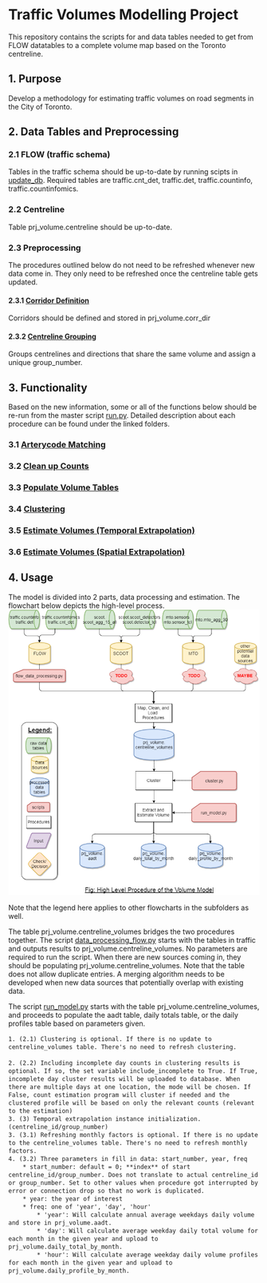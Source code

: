 # Traffic Volumes Modelling Project
This repository contains the scripts for and data tables needed to get from FLOW datatables to a complete volume map based on the Toronto centreline. 

## 1. Purpose
Develop a methodology for estimating traffic volumes on road segments in the City of Toronto.

## 2. Data Tables and Preprocessing

### 2.1 FLOW (traffic schema)
Tables in the traffic schema should be up-to-date by running scipts in [update_db](preprocessing/update_db/). Required tables are traffic.cnt_det, traffic.det, traffic.countinfo, traffic.countinfomics.

### 2.2 Centreline 
Table prj_volume.centreline should be up-to-date. 

### 2.3 Preprocessing
The procedures outlined below do not need to be refreshed whenever new data come in. They only need to be refreshed once the centreline table gets updated.
#### 2.3.1 [Corridor Definition](preprocessing/corridors/)
Corridors should be defined and stored in prj_volume.corr_dir

#### 2.3.2 [Centreline Grouping](preprocessing/spatial_interpolation)
Groups centrelines and directions that share the same volume and assign a unique group_number. 

## 3. Functionality
Based on the new information, some or all of the functions below should be re-run from the master script [run.py](run.py). Detailed description about each procedure can be found under the linked folders. 

### 3.1 [Arterycode Matching](arterycode_mapping/)
### 3.2 [Clean up Counts](data_cleanup/)
### 3.3 [Populate Volume Tables](populate_datatables/)
### 3.4 [Clustering](clustering/)
### 3.5 [Estimate Volumes (Temporal Extrapolation)](estimation_extraction/)
### 3.6 [Estimate Volumes (Spatial Extrapolation)](spatial_extrapolation/)

## 4. Usage 
The model is divided into 2 parts, data processing and estimation. The flowchart below depicts the high-level process. 
![volume_model_1](img/volume_model_1.png)

Note that the legend here applies to other flowcharts in the subfolders as well.

The table prj_volume.centreline_volumes bridges the two procedures together. The script [data_processing_flow.py](data_processing_flow.py) starts with the tables in traffic and outputs results to prj_volume.centreline_volumes. No parameters are required to run the script. When there are new sources coming in, they should be populating prj_volume.centreline_volumes. Note that the table does not allow duplicate entries. A merging algorithm needs to be developed when new data sources that potentially overlap with existing data. 

The script [run_model.py](run_model.py) starts with the table prj_volume.centreline_volumes, and proceeds to populate the aadt table, daily totals table, or the daily profiles table based on parameters given.   

	1. (2.1) Clustering is optional. If there is no update to centreline_volumes table. There's no need to refresh clustering. 
	
	2. (2.2) Including incomplete day counts in clustering results is optional. If so, the set variable include_incomplete to True. If True, incomplete day cluster results will be uploaded to database. When there are multiple days at one location, the mode will be chosen. If False, count estimation program will cluster if needed and the clustered profile will be based on only the relevant counts (relevant to the estimation)
	3. (3) Temporal extrapolation instance initialization. (centreline_id/group_number)
	3. (3.1) Refreshing monthly factors is optional. If there is no update to the centreline_volumes table. There's no need to refresh monthly factors.
	4. (3.2) Three parameters in fill in data: start_number, year, freq
		* start_number: default = 0; **index** of start centreline_id/group_number. Does not translate to actual centreline_id or group_number. Set to other values when procedure got interrupted by error or connection drop so that no work is duplicated.
		* year: the year of interest
		* freq: one of 'year', 'day', 'hour'
			* 'year': Will calculate annual average weekdays daily volume and store in prj_volume.aadt.
			* 'day': Will calculate average weekday daily total volume for each month in the given year and upload to prj_volume.daily_total_by_month.
			* 'hour': Will calculate average weekday daily volume profiles for each month in the given year and upload to prj_volume.daily_profile_by_month. 
